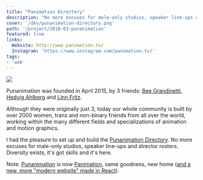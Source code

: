 ```yaml
---
title: "Panimation Directory"
description: "No more excuses for male-only studios, speaker line-ups and director rosters. Diversity exists, it's got skills and it's here."
cover: '/dev/punanimation-directory.png'
path: '/project/2018-03-punanimation'
featured: true
links:
  Website: http://www.panimation.tv/
  Instagram: 'https://www.instagram.com/panimation.tv/'
tags:
- 'web'
---
```


![](./dev/punanimation-directory.png)

Punanimation was founded in April 2015, by 3 friends: [Bee Grandinetti](https://www.beegrandinetti.com/), [Hedvig Ahlberg](https://vimeo.com/hedvigahlberg) and [Linn Fritz](http://www.linnfritz.com/).

Although they were originally just 3, today our whole community is built by over 2000 women, trans and non-binary friends from all over the world, working within the many different fields and specializations of animation and motion graphics.

I had the pleasure to set up and build the [Punanimation Directory](http://www.punanimation.com). No more excuses for male-only studios, speaker line-ups and director rosters. Diversity exists, it's got skills and it's here.

Note: [Punanimation](http://www.punanimation.com) is now [Panimation](http://www.panimation.tv), same goodness, new home ([and a new, more "modern website" made in React](https://github.com/murilopolese/punanimation-directory)).
